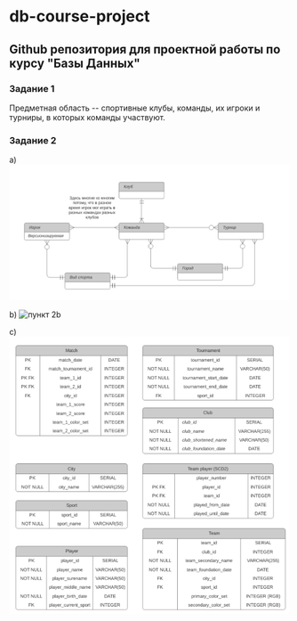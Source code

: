 # db-course-project
## Github репозитория для проектной работы по курсу "Базы Данных"

### Задание 1
Предметная область -- спортивные клубы, команды, их игроки и турниры, в которых команды участвуют.

### Задание 2
a) ![пункт 2а](images/ER-diagram-2a-new.png "Концептуальная модель")

b) ![пункт 2b](images/ER-diagram-2b-fianl.png "Логическая модель")

c) ![пункт 2c](images/ER-diagram-2c-final.png "Физическая модель")
